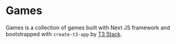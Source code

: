 # Games 

Games is a collection of games built with Next JS framework and bootstrapped with `create-t3-app` by [T3 Stack](https://t3.gg).